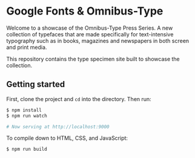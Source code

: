 # Google Fonts & Omnibus-Type

Welcome to a showcase of the Omnibus-Type Press Series. A new collection of typefaces that are made specifically for text-intensive typography such as in books, magazines and newspapers in both screen and print media.

This repository contains the type specimen site built to showcase the collection.

## Getting started

First, clone the project and `cd` into the directory. Then run:

```sh
$ npm install
$ npm run watch

# Now serving at http://localhost:9000
```

To compile down to HTML, CSS, and JavaScript:

```sh
$ npm run build
```
